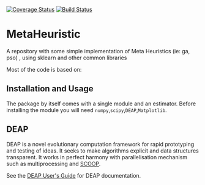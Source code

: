 [![Coverage Status](https://coveralls.io/repos/github/gonzalesMK/MetaHeuristic/badge.svg?branch=master)](https://coveralls.io/github/gonzalesMK/MetaHeuristic?branch=master)
[![Build Status](https://travis-ci.org/gonzalesMK/MetaHeuristic.svg?branch=master)](https://travis-ci.org/gonzalesMK/MetaHeuristic)


# MetaHeuristic
A repository with some simple implementation of Meta Heuristics (ie: ga, pso) , using sklearn and other common libraries

Most of the code is based on:

## Installation and Usage
The package by itself comes with a single module and an estimator. Before
installing the module you will need `numpy`,`scipy`,`DEAP`,`Matplotlib`.

## DEAP
DEAP is a novel evolutionary computation framework for rapid prototyping and testing of 
ideas. It seeks to make algorithms explicit and data structures transparent. It works in perfect harmony with parallelisation mechanism such as multiprocessing and [SCOOP](http://pyscoop.org).

See the [DEAP User's Guide](http://deap.readthedocs.org/) for DEAP documentation.

